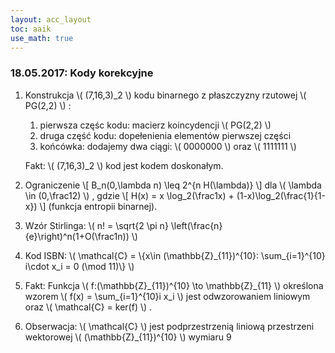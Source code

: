 ```yaml
---
layout: acc_layout
toc: aaik
use_math: true
---
```


### 18.05.2017: Kody korekcyjne

1.  Konstrukcja  \\(  (7,16,3)\_2  \\)  kodu binarnego z płaszczyzny
    rzutowej  \\(  PG(2,2)  \\)  :
    1.  pierwsza częśc kodu: macierz koincydencji  \\(  PG(2,2)  \\) 
    2.  druga część kodu: dopełenienia elementów pierwszej części
    3.  końcówka: dodajemy dwa ciągi:  \\(  0000000  \\)  oraz  \\( 
        1111111  \\) 

    Fakt:  \\(  (7,16,3)\_2  \\)  kod jest kodem doskonałym.
2.  Ograniczenie  \\[  B\_n(0,\\lambda n) \\leq 2^{n H(\\lambda)}
     \\]  dla  \\(  \\lambda \\in (0,\\frac12)  \\)  , gdzie  \\[ 
    H(x) = x \\log\_2(\\frac1x) + (1-x)\\log\_2(\\frac{1}{1-x})  \\] 
    (funkcja entropii binarnej).
3.  Wzór Stirlinga:  \\(  n! = \\sqrt{2 \\pi n}
    \\left(\\frac{n}{e}\\right)^n(1+O(\\frac1n))  \\) 
4.  Kod ISBN:  \\(  \\mathcal{C} = \\{x\\in (\\mathbb{Z}\_{11})^{10}:
    \\sum\_{i=1}^{10} i\\cdot x\_i = 0 (\\mod 11)\\}  \\) 
5.  Fakt: Funkcja  \\(  f:(\\mathbb{Z}\_{11})^{10} \\to \\mathbb{Z}\_{11}  \\) 
    określona wzorem  \\(  f(x) = \\sum\_{i=1}^{10}i x\_i  \\)  jest
    odwzorowaniem liniowym oraz  \\(  \\mathcal{C} = ker(f)  \\)  .
6.  Obserwacja:  \\(  \\mathcal{C}  \\)  jest podprzestrzenią liniową
    przestrzeni wektorowej  \\(  (\\mathbb{Z}\_{11})^{10}  \\)  wymiaru 9

